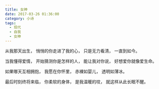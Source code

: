 ```yaml
---
title: 女神
date: 2017-03-26 01:36:00
category: 小诗
tags:
  - 现代
  - 自我
  - 女神
---
```


从我那天出生，
悄悄的你走进了我的心，
只是无力看清，
一直到如今。

当我懂得爱情，
开始猜测你是怎样的人，
能让我对你说，
好想爱你就像爱生命。

如果哪天互相拥抱，
我愿在你怀里，
赤裸如婴儿，
透明如薄冰。

最后时刻终将来临，
你柔软的身体，
是我温暖的坟，
就这样从此长眠不醒。
